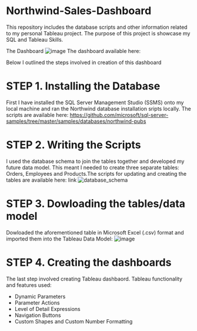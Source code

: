 # Northwind-Sales-Dashboard
This repository includes the database scripts and other information related to my personal Tableau project. The purpose of this project is showcase my SQL and Tableau Skills.

The Dashboard
![image](https://user-images.githubusercontent.com/117634180/213013756-b9a379a9-3d38-46dc-aabb-f044ad2f1056.png)
The dashboard available here: 

Below I outlined the steps involved in creation of this dashboard 

# STEP 1. Installing the Database
First I have installed the SQL Server Management Studio (SSMS) onto my local machine and ran the Northwind database installation sripts locally. The scripts are available here: https://github.com/microsoft/sql-server-samples/tree/master/samples/databases/northwind-pubs

# STEP 2. Writing the Scripts
I used the database schema to join the tables together and developed my future data model. This meant I needed to create three separate tables: Orders, Employees and Products.The scripts for updating and creating the tables are available here: link
![database_schema](https://user-images.githubusercontent.com/117634180/213016206-473ed04d-696d-4d90-8e18-2be10c2b324c.png)

# STEP 3. Dowloading the tables/data model
Dowloaded the aforementioned table in Microsoft Excel (.csv) format and imported them into the Tableau Data Model:
![image](https://user-images.githubusercontent.com/117634180/213017815-633e71b3-8a8e-4aae-a3cb-e894efded018.png)

# STEP 4. Creating the dashboards
The last step involved creating Tableau dashbaord. Tableau functionality and features used:
  - Dynamic Parameters
  - Parameter Actions
  - Level of Detail Expressions
  - Navigation Buttons
  - Custom Shapes and Custom Number Formatting
